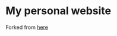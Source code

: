 # My personal website

Forked from [here](https://github.com/academicpages/academicpages.github.io)
